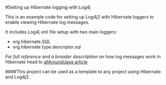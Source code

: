 #Setting up Hibernate logging with Log4j

This is an example code for setting up Log4j2 with Hibernate loggers to enable viewing Hibernate log messages.

It includes Log4j xml file setup with two main loggers: 
* org.hibernate.SQL
* org.hibernate.type.descriptor.sql

*For full reference and a broader descritption* on how log messages work in Hibernate head to [allAroundJava article](https://allaroundjava.com/logging-hibernate-log4j/)

####This project can be used as a template to any project using Hibernate and Log4j2.